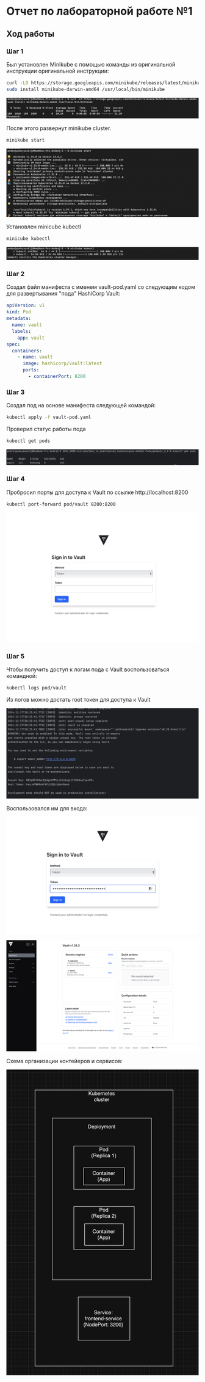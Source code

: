 # Отчет по лабораторной работе №1

## Ход работы

### Шаг 1

Был установлен Minikube с помощью команды из оригинальной инструкции оригинальной инструкции:

```bash
curl -LO https://storage.googleapis.com/minikube/releases/latest/minikube-darwin-amd64
sudo install minikube-darwin-amd64 /usr/local/bin/minikube
```

![1](photoReport/1.png)

После этого развернут minikube cluster.

```bash
minikube start
```

![2](photoReport/2.png)

Установлен minicube kubectl

```bash
minicube kubectl
```

![3](photoReport/3.png)

### Шаг 2

Создал файл манифеста с именем vault-pod.yaml со следующим кодом для развертывания "пода" HashiCorp Vault:

```yaml
apiVersion: v1
kind: Pod
metadata:
  name: vault
  labels:
    app: vault
spec:
  containers:
    - name: vault
      image: hashicorp/vault:latest
      ports:
        - containerPort: 8200
```

### Шаг 3

Создал под на основе манифеста следующей командой:

```bash
kubectl apply -f vault-pod.yaml
```

Проверил статус работы пода

```bash
kubectl get pods 
```

![4](photoReport/4.png)

### Шаг 4

Пробросил порты для доступа к Vault по ссылке http://localhost:8200

```bash
kubectl port-forward pod/vault 8200:8200
```

![5](photoReport/5.png)

### Шаг 5

Чтобы получить доступ к логам пода с Vault воспользоваться командной:

```bash
kubectl logs pod/vault
```

Из логов можно достать root токен для доступа к Vault

![6](photoReport/6.png)

Воспользовался им для входа:

![7](photoReport/7.png)


![8](photoReport/8.png)

Схема организации контейеров и сервисов:

![8](diagram.png)